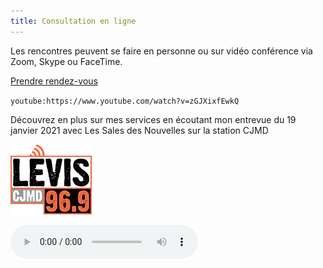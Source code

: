 ```yaml
---
title: Consultation en ligne
---
```


Les rencontres peuvent se faire en personne ou sur vidéo conférence via Zoom, Skype ou FaceTime.

<a class="button" href="https://www.gorendezvous.com/homepage/111690" target="_blank">Prendre rendez-vous</a>

`youtube:https://www.youtube.com/watch?v=zGJXixfEwkQ`

Découvrez en plus sur mes services en écoutant mon entrevue du 19 janvier 2021 avec Les Sales des Nouvelles sur la station CJMD

![](/uploads/logo-png.webp)

<audio controls>  
<source src="/audio/cjmd.m4a" type="audio/mpeg">  
</audio>
